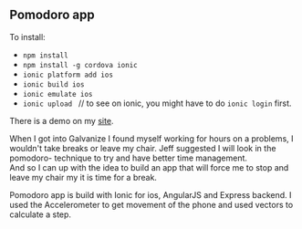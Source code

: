 ## Pomodoro app

To install:
  * `` npm install ``
  * `` npm install -g cordova ionic ``
  * `` ionic platform add ios ``
  * `` ionic build ios ``
  * `` ionic emulate ios ``
  * `` ionic upload  `` // to see on ionic, you might have to do `` ionic login `` first.

There is a demo on my [site](https://budaminof.com).

When I got into Galvanize I found myself working for hours on a problems,  I wouldn't take breaks or leave my chair.
Jeff suggested I will look in the pomodoro- technique to try and have better time management.  
And so I can up with the idea to build an app that will force me to stop and leave my chair my it is time for a break.

Pomodoro app is build with Ionic for ios, AngularJS and Express backend.
I used the Accelerometer to get movement of the phone and used vectors to calculate a step.
